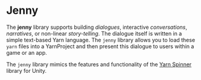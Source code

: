 # Jenny

The **jenny** library supports building _dialogues_, interactive _conversations_, _narratives_,
or non-linear _story-telling_. The dialogue itself is written in a simple text-based Yarn language.
The `jenny` library allows you to load these `yarn` files into a YarnProject and then present this
dialogue to users within a game or an app.

The `jenny` library mimics the features and functionality of the [Yarn Spinner] library for Unity.


[Yarn Spinner]: https://docs.yarnspinner.dev/
